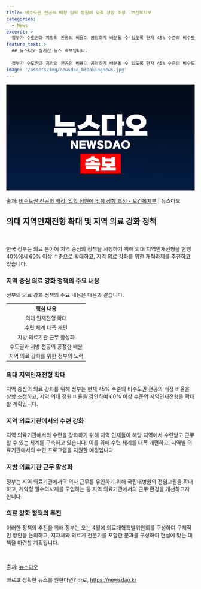 ```yaml
---
title: 비수도권 전공의 배정 입학 정원에 맞춰 상향 조정  보건복지부
categories:
  - News
excerpt: >
  정부가 수도권과 지방의 전공의 비율이 공정하게 배분될 수 있도록 현재 45% 수준의 비수도권 전공의 배정 비…
feature_text: >
  ## 뉴스다오 실시간 뉴스 속보입니다.

  정부가 수도권과 지방의 전공의 비율이 공정하게 배분될 수 있도록 현재 45% 수준의 비수도권 전공의 배정 비…
image: '/assets/img/newsdao_breakingnews.jpg'
---
```


![뉴스다오 속보](/assets/img/newsdao_breakingnews.jpg)

<p>출처: <a href="https://newsdao.kr/3395" rel="dofollow">비수도권 전공의 배정, 입학 정원에 맞춰 상향 조정 - 보건복지부</a> | 뉴스다오</p>

<h2 data-ke-size="size26">의대 지역인재전형 확대 및 지역 의료 강화 정책</h2>
<p data-ke-size="size16">&#65279;</p>
한국 정부는 의료 분야에 지역 중심의 정책을 시행하기 위해 의대 지역인재전형을 현행 40%에서 60% 이상 수준으로 확대하고, 지역 의료 강화를 위한 개혁과제를 추진하고 있습니다.

<h3 data-ke-size="size24">지역 중심 의료 강화 정책의 주요 내용</h3>
<p data-ke-size="size16">정부의 의료 강화 정책의 주요 내용은 다음과 같습니다.</p>

<table>
	<tr>
		<td style="text-align: center; height: 17px;"><b>핵심 내용</b></td>
	</tr>
	<tr>
		<td style="text-align: center; height: 17px;">의대 인재전형 확대</td>
	</tr>
	<tr>
		<td style="text-align: center; height: 17px;">수련 체계 대폭 개편</td>
	</tr>
	<tr>
		<td style="text-align: center; height: 17px;">지방 의료기관 근무 활성화</td>
	</tr>
	<tr>
		<td style="text-align: center; height: 17px;">수도권과 지방 전공의 공정한 배분</td>
	</tr>
	<tr>
		<td style="text-align: center; height: 17px;">지역 의료 강화를 위한 정부의 노력</td>
	</tr>
</table>

<h3 data-ke-size="size24">의대 지역인재전형 확대</h3>
<p data-ke-size="size16">지역 중심의 의료 강화를 위해 정부는 현재 45% 수준의 비수도권 전공의 배정 비율을 상향 조정하고, 지역 의대 정원 비율을 감안하여 60% 이상 수준의 지역인재전형을 확대할 계획입니다.</p>

<h3 data-ke-size="size24">지역 의료기관에서의 수련 강화</h3>
<p data-ke-size="size16">지역 의료기관에서의 수련을 강화하기 위해 지역 인재들이 해당 지역에서 수련받고 근무할 수 있는 체계를 구축하고 있습니다. 이를 위해 수련 체계를 대폭 개편하고, 지역별 의료기관에서의 수련 프로그램을 지원할 예정입니다.</p>

<h3 data-ke-size="size24">지방 의료기관 근무 활성화</h3>
<p data-ke-size="size16">정부는 지역 의료기관에서의 의사 근무를 유인하기 위해 국립대병원의 전임교원을 확대하고, 계약형 필수의사제를 도입하는 등 지역 의료기관에서의 근무 환경을 개선하고자 합니다.</p>

<h3 data-ke-size="size24">의료 강화 정책의 추진</h3>
<p data-ke-size="size16">이러한 정책의 추진을 위해 정부는 오는 4월에 의료개혁특별위원회를 구성하여 구체적인 방안을 논의하고, 지자체와 의료계 전문가를 포함한 분과를 구성하여 현실에 맞는 대책을 마련할 계획입니다.</p>

<p data-ke-size="size16">&#65279;</p>
출처: <a href="https://newsdao.kr/3395">뉴스다오</a> 

빠르고 정확한 뉴스를 원한다면? 바로, <a href="https://newsdao.kr" rel="dofollow">https://newsdao.kr</a>


